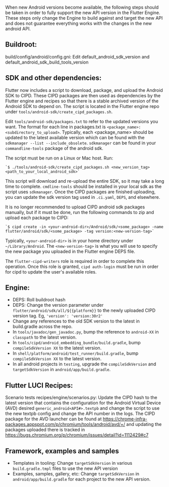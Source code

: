When new Android versions become available, the following steps should be taken in order to fully support the new API version in the Flutter Engine. These steps only change the Engine to build against and target the new API and does not guarantee everything works with the changes in the new android API.

## Buildroot:

build/config/android/config.gni: Edit default_android_sdk_version and  default_android_sdk_build_tools_version

## SDK and other dependencies:

Flutter now includes a script to download, package, and upload the Android SDK to CIPD. These CIPD packages are then used as dependencies by the Flutter engine and recipes so that there is a stable archived version of the Android SDK to depend on. The script is located in the Flutter engine repo under `tools/android-sdk/create_cipd_packages.sh`.

Edit `tools/android-sdk/packages.txt` to refer to the updated versions you want. The format for each line in packages.txt is `<package_name>:<subdirectory_to_upload>`. Typically, each <package_name> should be updated to the latest available version which can be found with the `sdkmanager --list --include_obsolete`. `sdkmanager` can be found in your `commandline-tools` package of the android sdk.

The script must be run on a Linux or Mac host. Run:

    `$ ./tools/android-sdk/create_cipd_packages.sh <new_version_tag> <path_to_your_local_android_sdk>`

This script will download and re-upload the entire SDK, so it may take a long time to complete. `cmdline-tools` should be installed in your local sdk as the script uses `sdkmanager`. Once the CIPD packages are finished uploading, you can update the sdk version tag used in `.ci.yaml`, `DEPS`, and elsewhere.

It is no longer recommended to upload CIPD android sdk packages manually, but if it must be done, run the following commands to zip and upload each package to CIPD:

    `$ cipd create -in <your-android-dir>/Android/sdk/<some_package> -name flutter/android/sdk/<some_package> -tag version:<new-version-tag>`

Typically, `<your-android-dir>` is in your home directory under `~/Library/Android`. The `<new-version-tag>` is what you will use to specify the new package you uploaded in the Flutter engine DEPS file.

The `flutter-cipd-writers` role is required in order to complete this operation. Once this role is granted, `cipd auth-login` must be run in order for cipd to update the user's available roles.

## Engine:

* DEPS: Roll buildroot hash
* DEPS: Change the version parameter under `flutter/android/sdk/all/${{platform}}` to the newly uploaded CIPD version tag. Eg, `'version': 'version:30r2'`
* Change any references to the old SDK version to the latest in build.gradle across the repo.
* In `tools/javadoc/gen_javadoc.py`, bump the reference to `android-XX` in `classpath` to the latest version.
* In `tools/cipd/android_embedding_bundle/build.gradle`, bump `compileSdkVersion XX` to the latest version.
* In `shell/platform/android/test_runner/build.gradle`, bump `compileSdkVersion XX` to the latest version.
* In all android projects in `testing`, upgrade the `compileSdkVersion` and `targetSdkVersion` in `android/app/build.gradle`.

## Flutter LUCI Recipes:

Scenario tests recipes/engine/scenarios.py: Update the CIPD hash to the latest version that contains the configuration for the Android Virtual Device (AVD) desired `generic_android<API#>.textpb` and change the script to use the new textpb config and change the API number in the logs. The CIPD package for the AVD launcher can be found at https://chrome-infra-packages.appspot.com/p/chromium/tools/android/avd/+/ and updating the packages uploaded there is tracked in https://bugs.chromium.org/p/chromium/issues/detail?id=1112429#c7

## Framework, examples and samples

* Templates in tooling: Change `targetSdkVersion` in various `build.gradle.tmpl` files to use the new API version
* Examples, samples, gallery, etc: Change `targetSdkVersion` in `android/app/build.gradle` for each project to the new API version.
